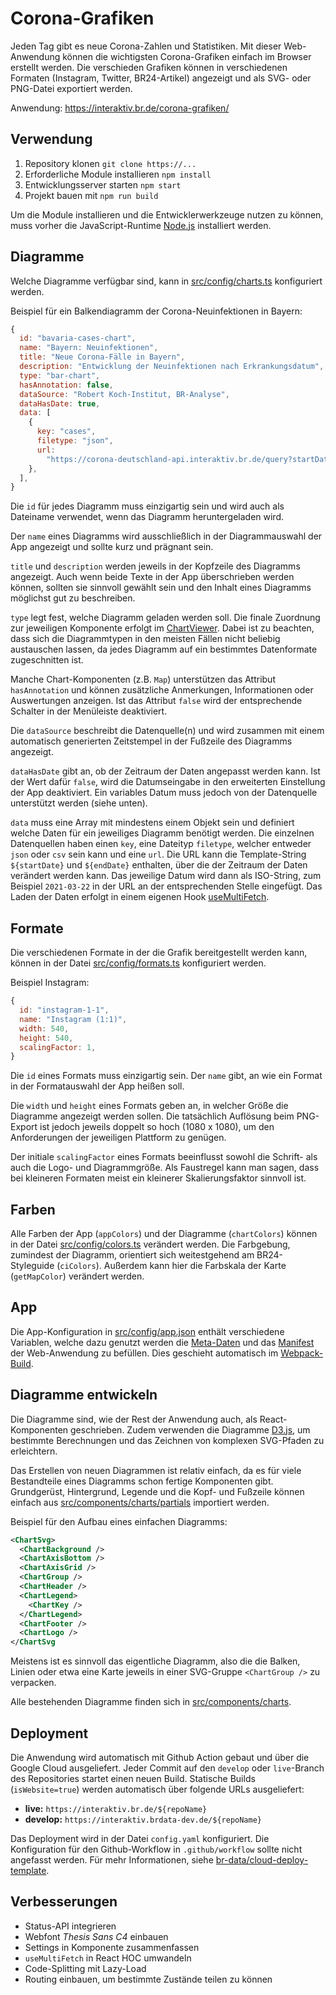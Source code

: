 # Corona-Grafiken

Jeden Tag gibt es neue Corona-Zahlen und Statistiken. Mit dieser Web-Anwendung können die wichtigsten Corona-Grafiken einfach im Browser erstellt werden. Die verschieden Grafiken können in verschiedenen Formaten (Instagram, Twitter, BR24-Artikel) angezeigt und als SVG- oder PNG-Datei exportiert werden.

Anwendung: <https://interaktiv.br.de/corona-grafiken/>

## Verwendung

1. Repository klonen `git clone https://...`
2. Erforderliche Module installieren `npm install`
3. Entwicklungsserver starten `npm start`
4. Projekt bauen mit `npm run build`

Um die Module installieren und die Entwicklerwerkzeuge nutzen zu können, muss vorher die JavaScript-Runtime [Node.js](https://nodejs.org/en/download/) installiert werden.

## Diagramme

Welche Diagramme verfügbar sind, kann in [src/config/charts.ts](src/config/charts.ts) konfiguriert werden.

Beispiel für ein Balkendiagramm der Corona-Neuinfektionen in Bayern:

```javascript
{
  id: "bavaria-cases-chart",
  name: "Bayern: Neuinfektionen",
  title: "Neue Corona-Fälle in Bayern",
  description: "Entwicklung der Neuinfektionen nach Erkrankungsdatum",
  type: "bar-chart",
  hasAnnotation: false,
  dataSource: "Robert Koch-Institut, BR-Analyse",
  dataHasDate: true,
  data: [
    {
      key: "cases",
      filetype: "json",
      url:
        "https://corona-deutschland-api.interaktiv.br.de/query?startDate=${startDate}&endDate=${endDate}&dateField=Refdatum&newCases=true&group=Bundesland&bundesland=Bayern",
    },
  ],
}
```

Die `id` für jedes Diagramm muss einzigartig sein und wird auch als Dateiname verwendet, wenn das Diagramm heruntergeladen wird.

Der `name` eines Diagramms wird ausschließlich in der Diagrammauswahl der App angezeigt und sollte kurz und prägnant sein.

`title` und `description` werden jeweils in der Kopfzeile des Diagramms angezeigt. Auch wenn beide Texte in der App überschrieben werden können, sollten sie sinnvoll gewählt sein und den Inhalt eines Diagramms möglichst gut zu beschreiben.

`type` legt fest, welche Diagramm geladen werden soll. Die finale Zuordnung zur jeweiligen Komponente erfolgt im [ChartViewer](src/views/chartViewer/ChartViewer.tsx). Dabei ist zu beachten, dass sich die Diagrammtypen in den meisten Fällen nicht beliebig austauschen lassen, da jedes Diagramm auf ein bestimmtes Datenformate zugeschnitten ist.

Manche Chart-Komponenten (z.B. `Map`) unterstützen das Attribut `hasAnnotation` und können zusätzliche Anmerkungen, Informationen oder Auswertungen anzeigen. Ist das Attribut `false` wird der entsprechende Schalter in der Menüleiste deaktiviert.

Die `dataSource` beschreibt die Datenquelle(n) und wird zusammen mit einem automatisch generierten Zeitstempel in der Fußzeile des Diagramms angezeigt.

`dataHasDate` gibt an, ob der Zeitraum der Daten angepasst werden kann. Ist der Wert dafür `false`, wird die Datumseingabe in den erweiterten Einstellung der App deaktiviert. Ein variables Datum muss jedoch von der Datenquelle unterstützt werden (siehe unten).

`data` muss eine Array mit mindestens einem Objekt sein und definiert welche Daten für ein jeweiliges Diagramm benötigt werden. Die einzelnen Datenquellen haben einen `key`, eine Dateityp `filetype`, welcher entweder `json` oder `csv` sein kann und eine `url`. Die URL kann die Template-String `${startDate}` und `${endDate}` enthalten, über die der Zeitraum der Daten verändert werden kann. Das jeweilige Datum wird dann als ISO-String, zum Beispiel `2021-03-22` in der URL an der entsprechenden Stelle eingefügt. Das Laden der Daten erfolgt in einem eigenen Hook [useMultiFetch](src/utils/useMultiFetch.ts).

## Formate

Die verschiedenen Formate in der die Grafik bereitgestellt werden kann, können in der Datei [src/config/formats.ts](src/config/formats.ts) konfiguriert werden.

Beispiel Instagram:

```javascript
{
  id: "instagram-1-1",
  name: "Instagram (1:1)",
  width: 540,
  height: 540,
  scalingFactor: 1,
}
```

Die `id` eines Formats muss einzigartig sein. Der `name` gibt, an wie ein Format in der Formatauswahl der App heißen soll.

Die `width` und `height` eines Formats geben an, in welcher Größe die Diagramme angezeigt werden sollen. Die tatsächlich Auflösung beim PNG-Export ist jedoch jeweils doppelt so hoch (1080 x 1080), um den Anforderungen der jeweiligen Plattform zu genügen.

Der initiale `scalingFactor` eines Formats beeinflusst sowohl die Schrift- als auch die Logo- und Diagrammgröße. Als Faustregel kann man sagen, dass bei kleineren Formaten meist ein kleinerer Skalierungsfaktor sinnvoll ist.

## Farben

Alle Farben der App (`appColors`) und der Diagramme (`chartColors`) können in der Datei [src/config/colors.ts](src/config/colors.ts) verändert werden. Die Farbgebung, zumindest der Diagramm, orientiert sich weitestgehend am BR24-Styleguide (`ciColors`). Außerdem kann hier die Farbskala der Karte (`getMapColor`) verändert werden.

## App

Die App-Konfiguration in [src/config/app.json](src/config/app.json) enthält verschiedene Variablen, welche dazu genutzt werden die [Meta-Daten](src/index.ejs) und das [Manifest](src/manifest.json) der Web-Anwendung zu befüllen. Dies geschieht automatisch im [Webpack-Build](webpack.config.js).

## Diagramme entwickeln

Die Diagramme sind, wie der Rest der Anwendung auch, als React-Komponenten geschrieben. Zudem verwenden die Diagramme [D3.js](https://d3js.org/), um bestimmte Berechnungen und das Zeichnen von komplexen SVG-Pfaden zu erleichtern.

Das Erstellen von neuen Diagrammen ist relativ einfach, da es für viele Bestandteile eines Diagramms schon fertige Komponenten gibt. Grundgerüst, Hintergrund, Legende und die Kopf- und Fußzeile können einfach aus [src/components/charts/partials](src/components/charts/partials) importiert werden.

Beispiel für den Aufbau eines einfachen Diagramms:

```xml
<ChartSvg>
  <ChartBackground />
  <ChartAxisBottom />
  <ChartAxisGrid />
  <ChartGroup />
  <ChartHeader />
  <ChartLegend>
    <ChartKey />
  </ChartLegend>
  <ChartFooter />
  <ChartLogo />
</ChartSvg
```

Meistens ist es sinnvoll das eigentliche Diagramm, also die die Balken, Linien oder etwa eine Karte jeweils in einer SVG-Gruppe `<ChartGroup />` zu verpacken.

Alle bestehenden Diagramme finden sich in [src/components/charts](src/components/charts).

## Deployment

Die Anwendung wird automatisch mit Github Action gebaut und über die Google Cloud ausgeliefert. Jeder Commit auf den `develop` oder `live`-Branch des Repositories startet einen neuen Build. Statische Builds (`isWebsite=true`) werden automatisch über folgende URLs ausgeliefert:

- **live:** `https://interaktiv.br.de/${repoName}`
- **develop:** `https://interaktiv.brdata-dev.de/${repoName}`

Das Deployment wird in der Datei `config.yaml` konfiguriert. Die Konfiguration für den Github-Workflow in `.github/workflow` sollte nicht angefasst werden. Für mehr Informationen, siehe [br-data/cloud-deploy-template](https://github.com/br-data/cloud-deploy-template).

## Verbesserungen

- Status-API integrieren
- Webfont *Thesis Sans C4* einbauen
- Settings in Komponente zusammenfassen
- `useMultiFetch` in React HOC umwandeln
- Code-Splitting mit Lazy-Load
- Routing einbauen, um bestimmte Zustände teilen zu können
